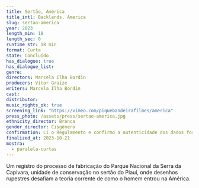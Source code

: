```yaml
---
title: Sertão, América
title_intl: Backlands, America
slug: sertao-america
year: 2023
length_min: 18
length_sec: 0
runtime_str: 18 min
format: Curta
state: Concluído
has_dialogue: true
has_dialogue_list: 
genre: 
directors: Marcela Ilha Bordin
producers: Vitor Graize
writers: Marcela Ilha Bordin
cast: 
distributor: 
music_rights_ok: true
screening_link: "https://vimeo.com/piquebandeirafilmes/america"
press_photo: /assets/press/sertao-america.jpg
ethnicity_director: Branca
gender_director: Cisgênero
confirmation: Li o Regulamento e confirmo a autenticidade dos dados fornecido nesta ficha de inscrição.
finalized_at: 2023-10-21
mostra:
  - paralela-curtas
---
```


Um registro do processo de fabricação do Parque Nacional da Serra da Capivara, unidade de conservação no sertão do Piauí, onde desenhos rupestres desafiam a teoria corrente de como o homem entrou na América.

